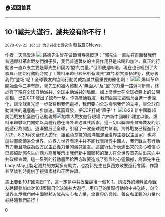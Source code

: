 ###  [:house:返回首頁](https://github.com/ourhimalayas/txt)
---

## 10·1滅共大遊行，滅共沒有你不行！
`2020-09-25 16:12 为子孙爱七哥农场` [轉載自GNews](https://gnews.org/zh-hant/382677/)

作者：天高雲淡
![]()![](https://s3.amazonaws.com/gnews-media-offload/wp-content/uploads/2020/09/25111154/10%C2%B71%E7%81%AD%E5%85%B1%E5%A4%A7%E6%B8%B8%E8%A1%8C.jpg)
路德先生曾在做節目時感慨道：“郭先生一直站在前面替我們普通爆料革命戰友們擋子彈，我們普通戰友的主要作用只是吆喝和加油，真正的行動者一直以來主要是郭先生和國內‘盟‘的力量。”但即便是吆喝，現在也已經到了大家真正開始行動的時候了！爆料革命已經把所有滅共“舞台’給大家搭建好，就等著我們“登场“呢！全球戰友的協同行動將成為滅共最重要的催化劑！
![]()![](https://s3.amazonaws.com/gnews-media-offload/wp-content/uploads/2020/09/25163228/WhatsApp-Image-2020-09-26-at-4.23.44-AM.jpeg)![]()![](https://s3.amazonaws.com/gnews-media-offload/wp-content/uploads/2020/09/25162645/image1-11.jpg)
爆料革命開始至今三年有餘，郭先生和牆內體制內“無面人”及“盟”的力量一路劈荊斬棘，終於有了現在全球自動滅共、全球主動滅共的局面。加上閆博士在全球媒體上的公開亮相，已對CCP發出了致命一擊。作為普通戰友，我們亟需把這個局面進一步深化，讓全球目光進一步聚焦到我們這裡，我們要向全球表明我們的立場，讓全球自動滅共的進程進一步加速，萬箭齊發，把CCP打成“篩子“！
![]()![](https://s3.amazonaws.com/gnews-media-offload/wp-content/uploads/2020/09/25155516/image0-2-9.jpg) 8·29 新中國聯邦美西戰友抗議遊行活動現場![]()![](https://s3.amazonaws.com/gnews-media-offload/wp-content/uploads/2020/09/25163206/WhatsApp-Image-2020-09-26-at-4.26.20-AM.jpeg)加拿大戰友遊行現場
六四新中國聯邦建立以後，爆料革命戰友們開始以具體行動在海外表達滅共訴求，這一切以韓國朴昌海戰友的示威遊行為開始，逐漸擴展至全球，引發了一波全球滅共熱潮。海外戰友已經進行了7.29、8.29兩次全球大遊行，讓藍色旗幟的海洋飄滿全世界主要民主國家，也將這些畫面傳遍全世界，向西方世界表達中共不能代表所有中國人，我們戰友有行動有力量且能成為西方民主正義力量的滅共盟友。這些行動所表達出來的決心和信心已經協助郭先生向西方高層展示出我們新中國聯邦的華人在全世界首先站出來向中共政權宣戰。這一系列的行動畫面給西方政要造成了強烈的心靈震撼，為郭先生在Lady May上製定滅共的方案多有助力，也為郭先生在與西方政要進行會議、作證甚至談判時提供了視頻素材和正面佐證。

馬上要到10.1“國殤日“了，這一定是中共政權最後一個10·1。請海外的爆料革命戰友踴躍參加此次10.1國殤日全球滅共大遊行，用自己的實際行動給中共送終，向全世界宣示我們新中國聯邦的滅共決心和力量，全世界的真誠、善良和正義的力量也必將隨我們前行！

0
